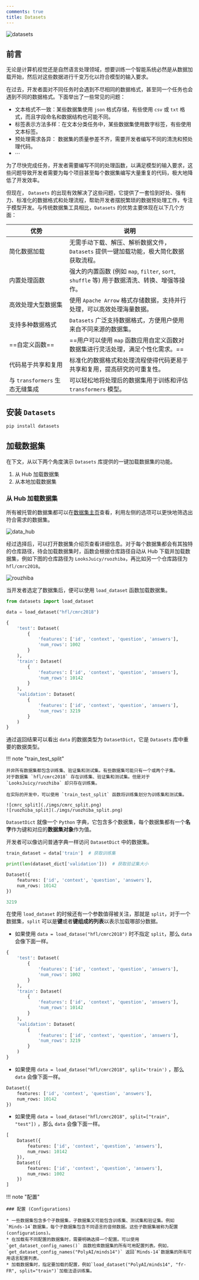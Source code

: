 ```yaml
---
comments: true
title: Datasets
---
```

![datasets](./imgs/datasets.png)

## 前言

无论是计算机视觉还是自然语言处理领域，想要训练一个智能系统必然是从数据加载开始，然后对这些数据进行千变万化以符合模型的输入要求。

在过去，开发者面对不同任务时会遇到不尽相同的数据格式，甚至同一个任务也会遇到不同的数据格式。下面举出了一些常见的问题：

- 文本格式不一致：某些数据集使用 `json` 格式存储，有些使用 `csv` 或 `txt` 格式，而且字段命名和数据结构也可能不同。
- 标签表示方法多样：在文本分类任务中，某些数据集使用数字标签，有些使用文本标签。
- 预处理需求各异： 数据集的质量参差不齐，需要开发者编写不同的清洗和预处理代码。
- $\cdots$

为了尽快完成任务，开发者需要编写不同的处理函数，以满足模型的输入要求，这些问题导致开发者需要为每个项目甚至每个数据集编写大量重复的代码，极大地降低了开发效率。

但现在， `Datasets` 的出现有效解决了这些问题，它提供了一套恰到好处、强有力、标准化的数据格式和处理流程，帮助开发者摆脱繁琐的数据预处理工作，专注于模型开发。与传统数据集工具相比，`Datasets` 的优势主要体现在以下几个方面：

| 优势                           | 说明                                                                                         |
| ------------------------------ | -------------------------------------------------------------------------------------------- |
| 简化数据加载                   | 无需手动下载、解压、解析数据文件，`Datasets` 提供一键加载功能，极大简化数据获取流程。        |
| 内置处理函数                   | 强大的内置函数 (例如 `map`, `filter`, `sort`, `shuffle` 等) 用于数据清洗、转换、增强等操作。 |
| 高效处理大型数据集             | 使用 `Apache Arrow` 格式存储数据，支持并行处理，可以高效处理海量数据。                       |
| 支持多种数据格式               | `Datasets` 广泛支持数据格式，方便用户使用来自不同来源的数据集。                              |
| ==自定义函数==                 | ==用户可以使用 `map` 函数应用自定义函数对数据集进行灵活处理，满足个性化需求。==              |
| 代码易于共享和复用             | 标准化的数据格式和处理流程使得代码更易于共享和复用，提高研究的可重复性。                     |
| 与 `transformers` 生态无缝集成 | 可以轻松地将处理后的数据集用于训练和评估 `transformers` 模型。                               |

## 安装 `Datasets`

```bash title='pip'
pip install datasets
```

## 加载数据集

在下文，从以下两个角度演示 `Datasets` 库提供的一键加载数据集的功能。

1. 从 Hub 加载数据集
2. 从本地加载数据集

### 从 Hub 加载数据集

所有被托管的数据集都可以在[数据集主页](https://huggingface.co/datasets)查看，利用左侧的选项可以更快地筛选出符合需求的数据集。

![data_hub](./imgs/data_hub.png)

经过选择后，可以打开数据集介绍页查看详细信息。对于每个数据集都会有其独特的仓库路径，待会加载数据集时，函数会根据仓库路径自动从 Hub 下载并加载数据集，例如下图的仓库路径为 `LooksJuicy/ruozhiba`，再比如另一个仓库路径为 `hfl/cmrc2018`。

![rouzhiba](./imgs/ruozhiba.png)

当开发者选定了数据集后，便可以使用 `load_dataset` 函数加载数据集。

```python title='hfl/cmrc2018'
from datasets import load_dataset

data = load_dataset("hfl/cmrc2018")
```

```python title='data'
{
    'test': Dataset(
        {
            'features': ['id', 'context', 'question', 'answers'],
            'num_rows': 1002
        }
    ),
    'train': Dataset(
        {
            'features': ['id', 'context', 'question', 'answers'],
            'num_rows': 10142
        }
    ),
    'validation': Dataset(
        {
            'features': ['id', 'context', 'question', 'answers'],
            'num_rows': 3219
        }
    )
}
```

通过返回结果可以看出 `data` 的数据类型为 `DatasetDict`，它是 `Datasets` 库中重要的数据类型。

!!! note "train_test_split"

	并非所有数据集都包含训练集、验证集和测试集。有些数据集可能只有一个或两个子集。
	对于数据集 `hfl/cmrc2018` 存在训练集、验证集和测试集。但是对于 `LooksJuicy/ruozhiba` 却只存在训练集。

	在实际的开发中，可以使用 `train_test_split` 函数将训练集划分为训练集和测试集。

	![cmrc_split](./imgs/cmrc_split.png)
	![ruozhiba_split](./imgs/ruozhiba_split.png)

`DatasetDict` 就像一个 `Python` 字典，它包含多个数据集，每个数据集都有一个**名字**作为键和对应的**数据集对象**作为值。

开发者可以像访问普通字典一样访问 `DatasetDict` 中的数据集。

```python
train_dataset = data['train']  # 获取训练集

print(len(dataset_dict['validation']))  # 获取验证集大小
```

```python title='train_dataset'
Dataset({
    features: ['id', 'context', 'question', 'answers'],
    num_rows: 10142
})
```

```python title='len(dataset_dict["validation"])'
3219
```

在使用 `load_dataset` 的时候还有一个参数值得被关注，那就是 `split`，对于一个数据集，`split` 可以是**键**或者**键组成的列表**以表示加载哪部分数据。

- 如果使用 `data = load_datase("hfl/cmrc2018")` 时不指定 `split`，那么 `data` 会像下面一样。

```python
{
    'test': Dataset(
        {
            'features': ['id', 'context', 'question', 'answers'],
            'num_rows': 1002
        }
    ),
    'train': Dataset(
        {
            'features': ['id', 'context', 'question', 'answers'],
            'num_rows': 10142
        }
    ),
    'validation': Dataset(
        {
            'features': ['id', 'context', 'question', 'answers'],
            'num_rows': 3219
        }
    )
}
```

- 如果使用 `data = load_datase("hfl/cmrc2018", split='train')` ，那么 `data` 会像下面一样。

```python title="split='train'"
Dataset({
    features: ['id', 'context', 'question', 'answers'],
    num_rows: 10142
})
```

- 如果使用 `data = load_datase("hfl/cmrc2018", split=["train", "test"])` ，那么 `data` 会像下面一样。

```python title='split=["train", "test"]'
[
    Dataset({
        features: ['id', 'context', 'question', 'answers'],
        num_rows: 10142
    }),
    Dataset({
        features: ['id', 'context', 'question', 'answers'],
        num_rows: 1002
    })
]

```

!!! note "配置"

	### 配置 (Configurations)

	* 一些数据集包含多个子数据集，子数据集又可能包含训练集、测试集和验证集。例如`Minds-14`数据集，每个子数据集包含不同语言的音频数据。这些子数据集被称为配置 (configurations)。
	* 在加载有不同配置的数据集时，需要明确选择一个配置。可以使用 `get_dataset_config_names()` 函数检索数据集的所有可用配置列表。例如，`get_dataset_config_names("PolyAI/minds14")` 返回`Minds-14`数据集的所有可用语言配置列表。
	* 加载数据集时，指定要加载的配置，例如`load_dataset("PolyAI/minds14", "fr-FR", split="train")`加载法语训练集。